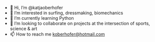 - 👋 Hi, I’m @katjaoberhofer
- 👀 I’m interested in surfing, dressmaking, biomechanics
- 🌱 I’m currently learning Python
- 💞️ I’m looking to collaborate on projects at the intersection of sports, science & art
- 📫 How to reach me koberhofer@hotmail.com

<!---
katjaoberhofer/katjaoberhofer is a ✨ special ✨ repository because its `README.md` (this file) appears on your GitHub profile.
You can click the Preview link to take a look at your changes.
--->
